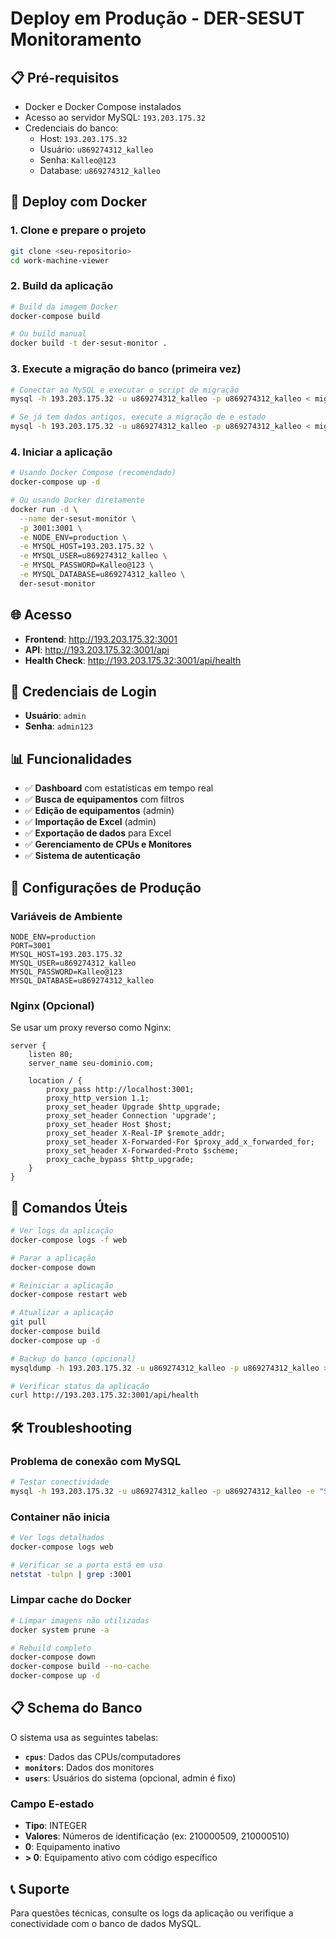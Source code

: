 # Deploy em Produção - DER-SESUT Monitoramento

## 📋 Pré-requisitos

- Docker e Docker Compose instalados
- Acesso ao servidor MySQL: `193.203.175.32`
- Credenciais do banco:
  - Host: `193.203.175.32`
  - Usuário: `u869274312_kalleo`
  - Senha: `Kalleo@123`
  - Database: `u869274312_kalleo`

## 🚀 Deploy com Docker

### 1. Clone e prepare o projeto
```bash
git clone <seu-repositorio>
cd work-machine-viewer
```

### 2. Build da aplicação
```bash
# Build da imagem Docker
docker-compose build

# Ou build manual
docker build -t der-sesut-monitor .
```

### 3. Execute a migração do banco (primeira vez)
```bash
# Conectar ao MySQL e executar o script de migração
mysql -h 193.203.175.32 -u u869274312_kalleo -p u869274312_kalleo < migrations/init.sql

# Se já tem dados antigos, execute a migração de e_estado
mysql -h 193.203.175.32 -u u869274312_kalleo -p u869274312_kalleo < migrations/migrate_e_estado_to_integer.sql
```

### 4. Iniciar a aplicação
```bash
# Usando Docker Compose (recomendado)
docker-compose up -d

# Ou usando Docker diretamente
docker run -d \
  --name der-sesut-monitor \
  -p 3001:3001 \
  -e NODE_ENV=production \
  -e MYSQL_HOST=193.203.175.32 \
  -e MYSQL_USER=u869274312_kalleo \
  -e MYSQL_PASSWORD=Kalleo@123 \
  -e MYSQL_DATABASE=u869274312_kalleo \
  der-sesut-monitor
```

## 🌐 Acesso

- **Frontend**: http://193.203.175.32:3001
- **API**: http://193.203.175.32:3001/api
- **Health Check**: http://193.203.175.32:3001/api/health

## 👥 Credenciais de Login

- **Usuário**: `admin`
- **Senha**: `admin123`

## 📊 Funcionalidades

- ✅ **Dashboard** com estatísticas em tempo real
- ✅ **Busca de equipamentos** com filtros
- ✅ **Edição de equipamentos** (admin)
- ✅ **Importação de Excel** (admin)
- ✅ **Exportação de dados** para Excel
- ✅ **Gerenciamento de CPUs e Monitores**
- ✅ **Sistema de autenticação**

## 🔧 Configurações de Produção

### Variáveis de Ambiente
```env
NODE_ENV=production
PORT=3001
MYSQL_HOST=193.203.175.32
MYSQL_USER=u869274312_kalleo
MYSQL_PASSWORD=Kalleo@123
MYSQL_DATABASE=u869274312_kalleo
```

### Nginx (Opcional)
Se usar um proxy reverso como Nginx:

```nginx
server {
    listen 80;
    server_name seu-dominio.com;
    
    location / {
        proxy_pass http://localhost:3001;
        proxy_http_version 1.1;
        proxy_set_header Upgrade $http_upgrade;
        proxy_set_header Connection 'upgrade';
        proxy_set_header Host $host;
        proxy_set_header X-Real-IP $remote_addr;
        proxy_set_header X-Forwarded-For $proxy_add_x_forwarded_for;
        proxy_set_header X-Forwarded-Proto $scheme;
        proxy_cache_bypass $http_upgrade;
    }
}
```

## 📝 Comandos Úteis

```bash
# Ver logs da aplicação
docker-compose logs -f web

# Parar a aplicação
docker-compose down

# Reiniciar a aplicação
docker-compose restart web

# Atualizar a aplicação
git pull
docker-compose build
docker-compose up -d

# Backup do banco (opcional)
mysqldump -h 193.203.175.32 -u u869274312_kalleo -p u869274312_kalleo > backup_$(date +%Y%m%d).sql

# Verificar status da aplicação
curl http://193.203.175.32:3001/api/health
```

## 🛠️ Troubleshooting

### Problema de conexão com MySQL
```bash
# Testar conectividade
mysql -h 193.203.175.32 -u u869274312_kalleo -p u869274312_kalleo -e "SHOW TABLES;"
```

### Container não inicia
```bash
# Ver logs detalhados
docker-compose logs web

# Verificar se a porta está em uso
netstat -tulpn | grep :3001
```

### Limpar cache do Docker
```bash
# Limpar imagens não utilizadas
docker system prune -a

# Rebuild completo
docker-compose down
docker-compose build --no-cache
docker-compose up -d
```

## 📋 Schema do Banco

O sistema usa as seguintes tabelas:

- **`cpus`**: Dados das CPUs/computadores
- **`monitors`**: Dados dos monitores
- **`users`**: Usuários do sistema (opcional, admin é fixo)

### Campo E-estado
- **Tipo**: INTEGER
- **Valores**: Números de identificação (ex: 210000509, 210000510)
- **0**: Equipamento inativo
- **> 0**: Equipamento ativo com código específico

## 📞 Suporte

Para questões técnicas, consulte os logs da aplicação ou verifique a conectividade com o banco de dados MySQL.